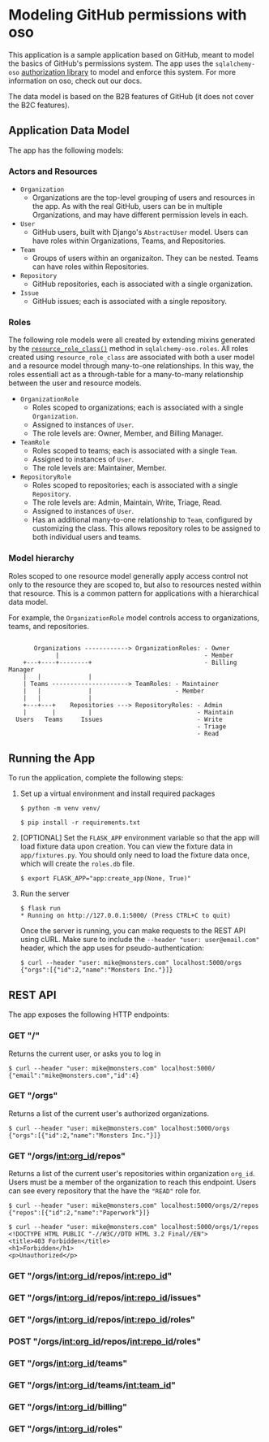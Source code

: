# Modeling GitHub permissions with oso

This application is a sample application based on GitHub, meant to model the basics of GitHub's permissions system.
The app uses the `sqlalchemy-oso` [authorization library](https://docs.osohq.com/using/frameworks/sqlalchemy.html) to model and enforce this system. For more information on oso, check out our docs.

The data model is based on the B2B features of GitHub (it does not cover the B2C features).

## Application Data Model

The app has the following models:

### Actors and Resources

- `Organization`
  - Organizations are the top-level grouping of users and resources in the app. As with the real GitHub, users can be in multiple Organizations, and may have different permission levels in each.
- `User`
  - GitHub users, built with Django's `AbstractUser` model. Users can have roles within Organizations, Teams, and Repositories.
- `Team`
  - Groups of users within an organizaiton. They can be nested. Teams can have roles within Repositories.
- `Repository`
  - GitHub repositories, each is associated with a single organization.
- `Issue`
  - GitHub issues; each is associated with a single repository.

### Roles

The following role models were all created by extending mixins generated by
the
[`resource_role_class()`](https://docs.osohq.com/using/frameworks/sqlalchemy.html#sqlalchemy_oso.roles.resource_role_class)
method in `sqlalchemy-oso.roles`. All roles created using
`resource_role_class` are associated with both a user model and a resource
model through many-to-one relationships. In this way, the roles essentiall
act as a through-table for a many-to-many relationship between the user and
resource models.

- `OrganizationRole`
  - Roles scoped to organizations; each is associated with a single `Organization`.
  - Assigned to instances of `User`.
  - The role levels are: Owner, Member, and Billing Manager.
- `TeamRole`
  - Roles scoped to teams; each is associated with a single `Team`.
  - Assigned to instances of `User`.
  - The role levels are: Maintainer, Member.
- `RepositoryRole`
  - Roles scoped to repositories; each is associated with a single `Repository`.
  - The role levels are: Admin, Maintain, Write, Triage, Read.
  - Assigned to instances of `User`.
  - Has an additional many-to-one relationship to `Team`, configured by
    customizing the class. This allows repository roles to be assigned to both
    individual users and teams.

### Model hierarchy

Roles scoped to one resource model generally apply access control not only to
the resource they are scoped to, but also to resources nested within that
resource. This is a common pattern for applications with a hierarchical data
model.

For example, the `OrganizationRole` model controls access to organizations,
teams, and repositories.

```

       Organizations ------------> OrganizationRoles: - Owner
             |                                        - Member
    +---+----+--------+                               - Billing Manager
    |   |             |
    | Teams ---------------------> TeamRoles: - Maintainer
    |   |             |                       - Member
    |   |             |
    +---+---+    Repositories ---> RepositoryRoles: - Admin
    |       |         |                             - Maintain
  Users   Teams     Issues                          - Write
                                                    - Triage
                                                    - Read

```

## Running the App

To run the application, complete the following steps:

1. Set up a virtual environment and install required packages

   ```
   $ python -m venv venv/

   $ pip install -r requirements.txt
   ```

2. [OPTIONAL] Set the `FLASK_APP` environment variable so that the app will
   load fixture data upon creation. You can view the fixture data in
   `app/fixtures.py`. You should only need to load the fixture data once, which
   will create the `roles.db` file.

   ```
   $ export FLASK_APP="app:create_app(None, True)"
   ```

3. Run the server

   ```
   $ flask run
   * Running on http://127.0.0.1:5000/ (Press CTRL+C to quit)

   ```

   Once the server is running, you can make requests to the REST API using
   cURL. Make sure to include the `--header "user: user@email.com"` header,
   which the app uses for pseudo-authentication:

   ```
   $ curl --header "user: mike@monsters.com" localhost:5000/orgs
   {"orgs":[{"id":2,"name":"Monsters Inc."}]}
   ```

## REST API

The app exposes the following HTTP endpoints:

### GET "/"

Returns the current user, or asks you to log in

```
$ curl --header "user: mike@monsters.com" localhost:5000/
{"email":"mike@monsters.com","id":4}

```

### GET "/orgs"

Returns a list of the current user's authorized organizations.

```
$ curl --header "user: mike@monsters.com" localhost:5000/orgs
{"orgs":[{"id":2,"name":"Monsters Inc."}]}
```

### GET "/orgs/<int:org_id>/repos"

Returns a list of the current user's repositories within organization `org_id`.
Users must be a member of the organization to reach this endpoint.
Users can see every repository that the have the `"READ"` role for.

```
$ curl --header "user: mike@monsters.com" localhost:5000/orgs/2/repos
{"repos":[{"id":2,"name":"Paperwork"}]}
```

```
$ curl --header "user: mike@monsters.com" localhost:5000/orgs/1/repos
<!DOCTYPE HTML PUBLIC "-//W3C//DTD HTML 3.2 Final//EN">
<title>403 Forbidden</title>
<h1>Forbidden</h1>
<p>Unauthorized</p>
```

### GET "/orgs/<int:org_id>/repos/<int:repo_id>"

### GET "/orgs/<int:org_id>/repos/<int:repo_id>/issues"

### GET "/orgs/<int:org_id>/repos/<int:repo_id>/roles"

### POST "/orgs/<int:org_id>/repos/<int:repo_id>/roles"

### GET "/orgs/<int:org_id>/teams"

### GET "/orgs/<int:org_id>/teams/<int:team_id>"

### GET "/orgs/<int:org_id>/billing"

### GET "/orgs/<int:org_id>/roles"
